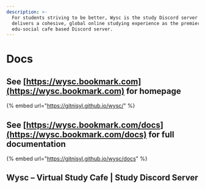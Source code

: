```yaml
---
description: >-
  For students striving to be better, Wysc is the study Discord server that
  delivers a cohesive, global online studying experience as the premier
  edu-social cafe based Discord server.
---
```


# Docs

## See [https://wysc.bookmark.com](https://wysc.bookmark.com) for homepage

{% embed url="https://gitnisyl.github.io/wysc/" %}

## See [https://wysc.bookmark.com/docs](https://wysc.bookmark.com/docs) for full documentation

{% embed url="https://gitnisyl.github.io/wysc/docs" %}



## Wysc – Virtual Study Cafe \| Study Discord Server


